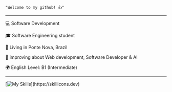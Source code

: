 <code>"Welcome to my github! 👍"</code>
<hr>

<p>💻 Software Development
<p>🎓 Software Engineering student
<p>📍 Living in Ponte Nova, Brazil</p>
<p>🔧 improving about Web development, Software Developer & AI</p>
<p>🌍 English Level: B1 (Intermediate)</p>
<hr>

[![My Skills](https://skillicons.dev/icons?i=html,css,js,java,spring,py,angular,cs,go,mysql,)](https://skillicons.dev)
